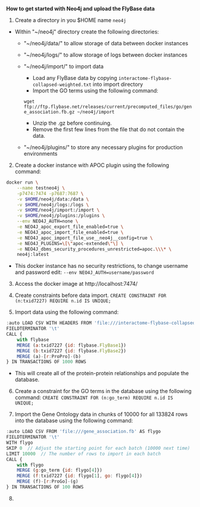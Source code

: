 **How to get started with Neo4j and upload the FlyBase data**
1. Create a directory in you $HOME name `neo4j`
 - Within "~/neo4j" directory create the following directories:
    - "~/neo4j/data/" to allow storage of data between docker instances
    - "~/neo4j/logs/" to allow storage of logs between docker instances
    - "~/neo4j/import/" to import data
        - Load any FlyBase data by copying `interactome-flybase-collapsed-weighted.txt`
        into import directory
        - Import the GO terms using the following command:

        `wget ftp://ftp.flybase.net/releases/current/precomputed_files/go/gene_association.fb.gz ~/neo4j/import`

        - Unzip the .gz before continuing.
        - Remove the first few lines from the file that do not contain the data.
    - "~/neo4j/plugins/" to store any necessary plugins for production environments

2. Create a docker instance with APOC plugin using the following command:
```sh
docker run \
    --name testneo4j \
    -p7474:7474 -p7687:7687 \
    -v $HOME/neo4j/data:/data \
    -v $HOME/neo4j/logs:/logs \
    -v $HOME/neo4j/import:/import \
    -v $HOME/neo4j/plugins:/plugins \
    --env NEO4J_AUTH=none \
    -e NEO4J_apoc_export_file_enabled=true \
    -e NEO4J_apoc_import_file_enabled=true \
    -e NEO4J_apoc_import_file_use__neo4j__config=true \
    -e NEO4J_PLUGINS=\[\"apoc-extended\"\] \
    -e NEO4J_dbms_security_procedures_unrestricted=apoc.\\\* \
    neo4j:latest
```
- This docker instance has no security restrictions, to change username and password edit:
    `--env NEO4J_AUTH=username/password`

3. Access the docker image at http://localhost:7474/

4. Create constraints before data import.
    `CREATE CONSTRAINT FOR (n:txid7227) REQUIRE n.id IS UNIQUE;`

5. Import data using the following command:
```js
:auto LOAD CSV WITH HEADERS FROM 'file:///interactome-flybase-collapsed-weighted.txt' AS flybase
FIELDTERMINATOR '\t'
CALL {
    with flybase
    MERGE (a:txid7227 {id: flybase.FlyBase1})
    MERGE (b:txid7227 {id: flybase.FlyBase2})
    MERGE (a)-[r:ProPro]-(b)
} IN TRANSACTIONS OF 1000 ROWS
```
- This will create all of the protein-protein relationships and populate the database.

6. Create a constraint for the GO terms in the database using the following command:
    `CREATE CONSTRAINT FOR (n:go_term) REQUIRE n.id IS UNIQUE;`

7. Import the Gene Ontology data in chunks of 10000 for all 133824 rows into the database using the following command:
```js
:auto LOAD CSV FROM 'file:///gene_association.fb' AS flygo
FIELDTERMINATOR '\t'
WITH flygo
SKIP 0  // Adjust the starting point for each batch (10000 next time)
LIMIT 10000  // The number of rows to import in each batch
CALL {
    with flygo
    MERGE (g:go_term {id: flygo[4]})
    MERGE (f:txid7227 {id: flygo[1], go: flygo[4]})
    MERGE (f)-[r:ProGo]-(g)
} IN TRANSACTIONS OF 100 ROWS
```

8. 
